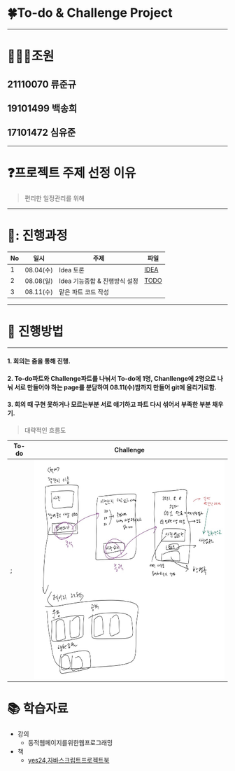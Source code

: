 # 🍀To-do & Challenge Project
-------------------------
# 🧑‍🤝‍🧑조원
**21110070 류준규**<br><br>
**19101499 백송희**<br><br>
**17101472 심유준**<br>
------------------
----------------
# ❓프로젝트 주제 선정 이유
> 편리한 일정관리를 위해 
>
---------------------
# 🏃: 진행과정

No|일시|주제|파일|
----|----|----|----|
1|08.04(수)|Idea 토론|[IDEA](./background/idea.md)
2|08.08(일)|Idea 기능종합 & 진행방식 설정 |[TODO](./background/1주차_최종정리.md)
3|08.11(수)|맡은 파트 코드 작성|
--------------

# 👏 진행방법
--------------
#### 1. 회의는 줌을 통해 진행.
#### 2. To-do파트와 Challenge파트를 나눠서 To-do에 1명, Chanllenge에 2명으로 나눠 서로 만들어야 하는 page를 분담하여 08.11(수)밤까지 만들어 git에 올리기로함.
#### 3. 회의 때 구현 못하거나 모르는부분 서로 얘기하고 파트 다시 섞어서 부족한 부분 채우기.
> 
> 대략적인 흐름도

To-do|Challenge
--|--
;|<img src = "./background/challenge.jpg" width="500" height="500">



# 📚 학습자료
* 강의
  * 동적웹페이지를위한웹프로그래밍
* 책
  * [yes24,자바스크립트프로젝트북](http://www.yes24.com/Product/Goods/44272668)

